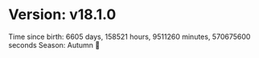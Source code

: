 # Version: v18.1.0
Time since birth: 6605 days, 158521 hours, 9511260 minutes, 570675600 seconds
Season: Autumn 🍁
